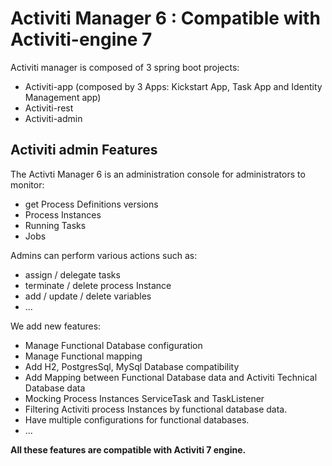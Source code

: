<h1>Activiti Manager 6 : Compatible with Activiti-engine 7</h1>
<p>Activiti manager is composed of 3 spring boot projects: </p>
<ul>
<li>Activiti-app (composed by 3 Apps:  Kickstart App, Task App and Identity Management app)</li>
<li>Activiti-rest</li>
<li>Activiti-admin</li>
</ul>
<h2>Activiti admin Features</h2>
<p> The Activti Manager 6 is an administration  console for administrators to monitor: </p>
<ul>
<li>get Process Definitions versions</li>
<li>Process Instances</li>
<li>Running Tasks</li>
<li>Jobs</li>
</ul>
<p>Admins can perform various actions such as:</p>
<ul>
<li>assign / delegate tasks</li>
<li>terminate / delete process Instance</li>
<li>add / update / delete variables</li>
<li>...</li>
</ul>
<p>We add new features: </p>
<ul>
<li>Manage Functional Database configuration</li>
<li>Manage Functional mapping</li>
<li>Add H2, PostgresSql, MySql Database compatibility</li>
<li>Add Mapping between Functional Database data and Activiti Technical Database data</li>
<li>Mocking Process Instances ServiceTask and TaskListener</li>
<li>Filtering Activiti process Instances by functional database data.</li>
<li>Have multiple configurations for functional databases.</li>
<li>...</li>
</ul>

<strong> All these features are compatible with Activiti 7 engine.</strong>
